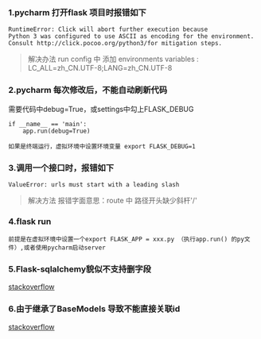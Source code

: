 ### 1.pycharm 打开flask 项目时报错如下

```shell
RuntimeError: Click will abort further execution because 
Python 3 was configured to use ASCII as encoding for the environment. 
Consult http://click.pocoo.org/python3/for mitigation steps.
```

>解决办法
>run config 中 添加
>environments variables : LC_ALL=zh_CN.UTF-8;LANG=zh_CN.UTF-8

### 2.pycharm 每次修改后，不能自动刷新代码

需要代码中debug=True，或settings中勾上FLASK_DEBUG
```
if __name__ == 'main':
    app.run(debug=True)
```
`如果是终端运行，虚拟环境中设置环境变量 export FLASK_DEBUG=1`

###  3.调用一个接口时，报错如下
```
ValueError: urls must start with a leading slash
```
> 解决方法
> 报错字面意思：route 中 路径开头缺少斜杆'/'

### 4.flask run
```
前提是在虚拟环境中设置一个export FLASK_APP = xxx.py （执行app.run() 的py文件）,或者使用pycharm启动server
```

### 5.Flask-sqlalchemy貌似不支持删字段

<a href='https://stackoverflow.com/questions/30394222/why-flask-migrate-cannot-upgrade-when-drop-column'>stackoverflow</a>


### 6.由于继承了BaseModels 导致不能直接关联id

<a href='https://stackoverflow.com/questions/52414291/accessing-a-mixin-member-variable-column-from-the-child'>stackoverflow</a>
